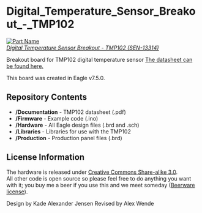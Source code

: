 Digital_Temperature_Sensor_Breakout_-_TMP102
============================================

[![Part Name](https://dlnmh9ip6v2uc.cloudfront.net//images/products/1/1/9/3/1/11931-01.jpg)  
*Digital Temperature Sensor Breakout - TMP102 (SEN-13314)*](https://www.sparkfun.com/products/13314)

Breakout board for TMP102 digital temperature sensor [The datasheet can be found here.](https://www.sparkfun.com/datasheets/Sensors/Temperature/tmp102.pdf)

This board was created in Eagle v7.5.0. 

Repository Contents
-------------------

* **/Documentation** - TMP102 datasheet (.pdf)
* **/Firmware** - Example code (.ino)
* **/Hardware** - All Eagle design files (.brd and .sch)
* **/Libraries** - Libraries for use with the TMP102
* **/Production** - Production panel files (.brd)

License Information
-------------------
The hardware is released under [Creative Commons Share-alike 3.0](http://creativecommons.org/licenses/by-sa/3.0/).  
All other code is open source so please feel free to do anything you want with it; you buy me a beer if you use this and we meet someday ([Beerware license](http://en.wikipedia.org/wiki/Beerware)).

Design by Kade Alexander Jensen
Revised by Alex Wende

